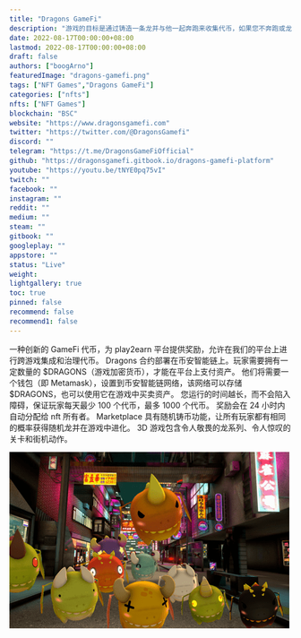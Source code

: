 ```yaml
---
title: "Dragons GameFi"
description: "游戏的目标是通过铸造一条龙并与他一起奔跑来收集代币，如果您不奔跑或龙在市场上出售，您将失去奖励"
date: 2022-08-17T00:00:00+08:00
lastmod: 2022-08-17T00:00:00+08:00
draft: false
authors: ["boogArno"]
featuredImage: "dragons-gamefi.png"
tags: ["NFT Games","Dragons GameFi"]
categories: ["nfts"]
nfts: ["NFT Games"]
blockchain: "BSC"
website: "https://www.dragonsgamefi.com"
twitter: "https://twitter.com/@DragonsGamefi"
discord: ""
telegram: "https://t.me/DragonsGameFiOfficial"
github: "https://dragonsgamefi.gitbook.io/dragons-gamefi-platform"
youtube: "https://youtu.be/tNYE0pq75vI"
twitch: ""
facebook: ""
instagram: ""
reddit: ""
medium: ""
steam: ""
gitbook: ""
googleplay: ""
appstore: ""
status: "Live"
weight: 
lightgallery: true
toc: true
pinned: false
recommend: false
recommend1: false
---
```

一种创新的 GameFi 代币，为 play2earn 平台提供奖励，允许在我们的平台上进行跨游戏集成和治理代币。
Dragons 合约部署在币安智能链上。玩家需要拥有一定数量的 $DRAGONS（游戏加密货币），才能在平台上支付资产。
他们将需要一个钱包（即 Metamask），设置到币安智能链网络，该网络可以存储 $DRAGONS，也可以使用它在游戏中买卖资产。
您运行的时间越长，而不会陷入障碍，保证玩家每天最少 100 个代币，最多 1000 个代币。
奖励会在 24 小时内自动分配给 nft 所有者。
Marketplace 具有随机铸币功能，让所有玩家都有相同的概率获得随机龙并在游戏中进化。
3D 游戏包含令人敬畏的龙系列、令人惊叹的关卡和街机动作。

![dragonsgamefi-dapp-games-bsc-image1-500x315_8ef09fcdbae1f48addd6e67b20e9acd7](dragonsgamefi-dapp-games-bsc-image1-500x315_8ef09fcdbae1f48addd6e67b20e9acd7.png)